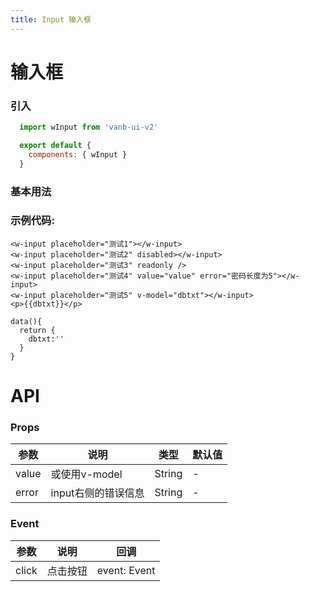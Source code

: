 ```yaml
---
title: Input 输入框
---
```

# 输入框

### 引入
```js
  import wInput from 'vanb-ui-v2'

  export default {
    components: { wInput }
  }
```

### 基本用法
<ClientOnly>
  <input-demo-1></input-demo-1>
</ClientOnly>


### 示例代码:

```vue
<w-input placeholder="测试1"></w-input>
<w-input placeholder="测试2" disabled></w-input>
<w-input placeholder="测试3" readonly />
<w-input placeholder="测试4" value="value" error="密码长度为5"></w-input>
<w-input placeholder="测试5" v-model="dbtxt"></w-input>
<p>{{dbtxt}}</p>

data(){
  return {
    dbtxt:''
  }
}
```

# API
### Props

参数 | 说明 | 类型 | 默认值
--- | --- | --- | ---
value | 或使用v-model | String | -
error | input右侧的错误信息 | String | -

### Event
参数 | 说明 | 回调
--- | --- | ---
click | 点击按钮 | event: Event
